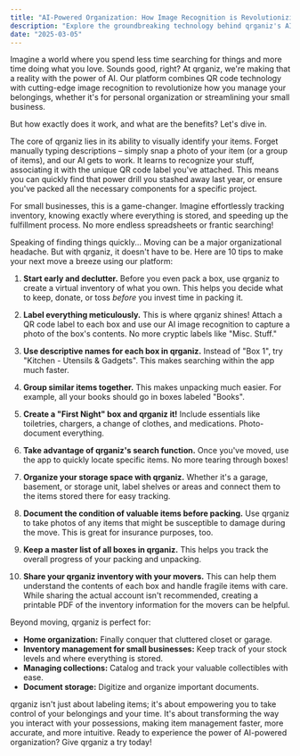 ```yaml
---
title: "AI-Powered Organization: How Image Recognition is Revolutionizing Item Management"
description: "Explore the groundbreaking technology behind qrganiz's AI image recognition and how it's transforming the way we organize and locate our belongings, making item management faster, more accurate, and more intuitive."
date: "2025-03-05"
---
```


Imagine a world where you spend less time searching for things and more time doing what you love. Sounds good, right? At qrganiz, we're making that a reality with the power of AI. Our platform combines QR code technology with cutting-edge image recognition to revolutionize how you manage your belongings, whether it's for personal organization or streamlining your small business.

But how exactly does it work, and what are the benefits? Let's dive in.

The core of qrganiz lies in its ability to visually identify your items. Forget manually typing descriptions – simply snap a photo of your item (or a group of items), and our AI gets to work. It learns to recognize your stuff, associating it with the unique QR code label you've attached. This means you can quickly find that power drill you stashed away last year, or ensure you've packed all the necessary components for a specific project.

For small businesses, this is a game-changer. Imagine effortlessly tracking inventory, knowing exactly where everything is stored, and speeding up the fulfillment process. No more endless spreadsheets or frantic searching!

Speaking of finding things quickly... Moving can be a major organizational headache. But with qrganiz, it doesn't have to be. Here are 10 tips to make your next move a breeze using our platform:

1.  **Start early and declutter.** Before you even pack a box, use qrganiz to create a virtual inventory of what you own. This helps you decide what to keep, donate, or toss *before* you invest time in packing it.

2.  **Label everything meticulously.** This is where qrganiz shines! Attach a QR code label to each box and use our AI image recognition to capture a photo of the box's contents. No more cryptic labels like "Misc. Stuff."

3.  **Use descriptive names for each box in qrganiz.** Instead of "Box 1", try "Kitchen - Utensils & Gadgets". This makes searching within the app much faster.

4.  **Group similar items together.** This makes unpacking much easier. For example, all your books should go in boxes labeled "Books".

5.  **Create a "First Night" box and qrganiz it!** Include essentials like toiletries, chargers, a change of clothes, and medications. Photo-document everything.

6.  **Take advantage of qrganiz's search function.** Once you've moved, use the app to quickly locate specific items. No more tearing through boxes!

7.  **Organize your storage space with qrganiz.** Whether it's a garage, basement, or storage unit, label shelves or areas and connect them to the items stored there for easy tracking.

8.  **Document the condition of valuable items before packing.** Use qrganiz to take photos of any items that might be susceptible to damage during the move. This is great for insurance purposes, too.

9.  **Keep a master list of all boxes in qrganiz.** This helps you track the overall progress of your packing and unpacking.

10. **Share your qrganiz inventory with your movers.** This can help them understand the contents of each box and handle fragile items with care. While sharing the actual account isn't recommended, creating a printable PDF of the inventory information for the movers can be helpful.

Beyond moving, qrganiz is perfect for:

*   **Home organization:** Finally conquer that cluttered closet or garage.
*   **Inventory management for small businesses:** Keep track of your stock levels and where everything is stored.
*   **Managing collections:** Catalog and track your valuable collectibles with ease.
*   **Document storage:** Digitize and organize important documents.

qrganiz isn't just about labeling items; it's about empowering you to take control of your belongings and your time. It's about transforming the way you interact with your possessions, making item management faster, more accurate, and more intuitive. Ready to experience the power of AI-powered organization? Give qrganiz a try today!